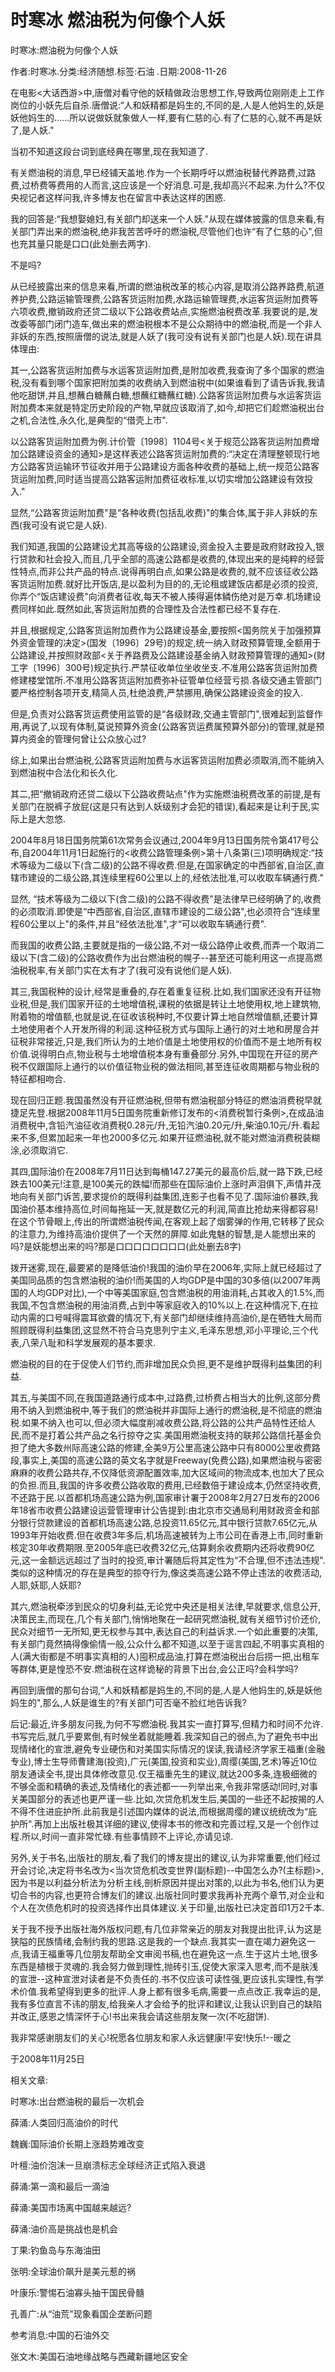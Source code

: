 # 时寒冰  燃油税为何像个人妖    
    
时寒冰:燃油税为何像个人妖    
作者:时寒冰.分类:经济随想.标签:石油 .日期:2008-11-26    
在电影<大话西游>中,唐僧对看守他的妖精做政治思想工作,导致两位刚刚走上工作岗位的小妖先后自杀.唐僧说:“人和妖精都是妈生的,不同的是,人是人他妈生的,妖是妖他妈生的......所以说做妖就象做人一样,要有仁慈的心.有了仁慈的心,就不再是妖了,是人妖."    
当初不知道这段台词到底经典在哪里,现在我知道了.    
有关燃油税的消息,早已经铺天盖地.作为一个长期呼吁以燃油税替代养路费,过路费,过桥费等费用的人而言,这应该是一个好消息.可是,我却高兴不起来.为什么?不仅央视记者这样问我,许多博友也在留言中表达这样的困惑.    
我的回答是:“我想娶媳妇,有关部门却送来一个人妖."从现在媒体披露的信息来看,有关部门弄出来的燃油税,绝非我苦苦呼吁的燃油税,尽管他们也许“有了仁慈的心",但也充其量只能是口口(此处删去两字).    
不是吗?    
从已经披露出来的信息来看,所谓的燃油税改革的核心内容,是取消公路养路费,航道养护费,公路运输管理费,公路客货运附加费,水路运输管理费,水运客货运附加费等六项收费,撤销政府还贷二级以下公路收费站点,实施燃油税费改革.我要说的是,发改委等部门闭门造车,做出来的燃油税根本不是公众期待中的燃油税,而是一个非人非妖的东西,按照唐僧的说法,就是人妖了(我可没有说有关部门也是人妖).现在讲具体理由:    
其一,公路客货运附加费与水运客货运附加费,是附加收费,我查询了多个国家的燃油税,没有看到哪个国家把附加类的收费纳入到燃油税中(如果谁看到了请告诉我,我请他吃甜饼,并且,想蘸白糖蘸白糖,想蘸红糖蘸红糖).公路客货运附加费与水运客货运附加费本来就是特定历史阶段的产物,早就应该取消了,如今,却把它们趁燃油税出台之机,合法性,永久化,是典型的“借壳上市".    
以公路客货运附加费为例.计价管〔1998〕1104号<关于规范公路客货运附加费增加公路建设资金的通知>是这样表述公路客货运附加费的:“决定在清理整顿现行地方公路客货运输环节征收并用于公路建设方面各种收费的基础上,统一规范公路客货运附加费,同时适当提高公路客运附加费征收标准,以切实增加公路建设有效投入."    
显然,“公路客货运附加费"是“各种收费(包括乱收费)"的集合体,属于非人非妖的东西(我可没有说它是人妖).    
我们知道,我国的公路建设尤其高等级的公路建设,资金投入主要是政府财政投入,银行贷款和社会投入,而且,几乎全部的高速公路都是收费的,体现出来的是纯粹的经营性特点,而非公共产品的特点.说得再明白点,如果公路是收费的,就不应该征收公路客货运附加费.就好比开饭店,是以盈利为目的的,无论租或建饭店都是必须的投资,你弄个“饭店建设费"向消费者征收,每天不被人揍得遍体鳞伤绝对是万幸.机场建设费同样如此.既然如此,客货运附加费的合理性及合法性都已经不复存在.    
并且,根据规定,公路客货运附加费作为公路建设基金,要按照<国务院关于加强预算外资金管理的决定>(国发〔1996〕29号)的规定,统一纳入财政预算管理,全额用于公路建设,并按照财政部<关于养路费及公路建设基金纳入财政预算管理的通知>(财工字〔1996〕300号)规定执行.严禁征收单位坐收坐支.不准用公路客货运附加费修建楼堂馆所.不准用公路客货运附加费弥补征管单位经营亏损.各级交通主管部门要严格控制各项开支,精简人员,杜绝浪费,严禁挪用,确保公路建设资金的投入.    
但是,负责对公路客货运费使用监管的是“各级财政,交通主管部门",很难起到监督作用,再说了,以现有体制,莫说预算外资金(公路客货运费属预算外部分)的管理,就是预算内资金的管理何曾让公众放心过?    
综上,如果出台燃油税,公路客货运附加费与水运客货运附加费必须取消,而不能纳入到燃油税中合法化和长久化.    
其二,把“撤销政府还贷二级以下公路收费站点"作为实施燃油税费改革的前提,是有关部门在脱裤子放屁(这是只有达到人妖级别才会犯的错误),看起来是让利于民,实际上是大忽悠.    
2004年8月18日国务院第61次常务会议通过,2004年9月13日国务院令第417号公布,自2004年11月1日起施行的<收费公路管理条例>第十八条第(三)项明确规定:“技术等级为二级以下(含二级)的公路不得收费.但是,在国家确定的中西部省,自治区,直辖市建设的二级公路,其连续里程60公里以上的,经依法批准,可以收取车辆通行费."    
显然, “技术等级为二级以下(含二级)的公路不得收费"是法律早已经明确了的,收费的必须取消.即使是“中西部省,自治区,直辖市建设的二级公路",也必须符合“连续里程60公里以上"的条件,并且“经依法批准",才“可以收取车辆通行费".    
而我国的收费公路,主要就是指的一级公路,不对一级公路停止收费,而弄一个取消二级以下(含二级)的公路收费作为出台燃油税的幌子--甚至还可能利用这一点提高燃油税税率,有关部门实在太有才了(我可没有说他们是人妖).    
其三,我国税种的设计,经常是重叠的,存在着重复征税.比如,我们国家还没有开征物业税,但是,我们国家开征的土地增值税,课税的依据是转让土地使用权,地上建筑物,附着物的增值额,也就是说,在征收该税种时,不仅要计算土地自然增值额,还要计算土地使用者个人开发所得的利润.这种征税方式与国际上通行的对土地和房屋合并征税非常接近,只是,我们所认为的土地价值是土地使用权的价值而不是土地所有权价值.说得明白点,物业税与土地增值税本身有重叠部分.另外,中国现在开征的房产税不仅跟国际上通行的以价值征物业税的做法相同,甚至连征收周期都与物业税的特征都相吻合.    
现在回归正题.我国虽然没有开征燃油税,但带有燃油税部分特征的燃油消费税早就捷足先登.根据2008年11月5日国务院重新修订发布的<消费税暂行条例>,在成品油消费税中,含铅汽油征收消费税0.28元/升,无铅汽油0.20元/升,柴油0.10元/升.看起来不多,但累加起来一年也2000多亿元.如果开征燃油税,就不能对燃油消费税装糊涂,必须取消它.    
其四,国际油价在2008年7月11日达到每桶147.27美元的最高价后,就一路下跌,已经跌去100美元!注意,是100美元的跌幅!而那些在国际油价上涨时声泪俱下,声情并茂地向有关部门诉苦,要求提价的既得利益集团,连影子也看不见了.国际油价暴跌,我国油价基本维持高位,时间每拖延一天,就是数亿元的利润,简直比抢劫来得都容易!在这个节骨眼上,传出的所谓燃油税传闻,在客观上起了烟雾弹的作用,它转移了民众的注意力,为维持高油价提供了一个天然的屏障.如此鬼魅的智慧,是人能想出来的吗?是妖能想出来的吗?那是口口口口口口口口(此处删去8字)    
拨开迷雾,现在,最要紧的是降低油价!我国的油价早在2006年,实际上就已经超过了美国同品质的包含燃油税的油价!而美国的人均GDP是中国的30多倍(以2007年两国的人均GDP对比),一个中等美国家庭,包含燃油税的用油消耗,占其收入的1.5%,而我国,不包含燃油税的用油消费,占到中等家庭收入的10%以上.在这种情况下,在拉动内需的口号喊得震耳欲聋的情况下,有关部门却继续维持高油价,是在牺牲大局而照顾既得利益集团,这显然不符合马克思列宁主义,毛泽东思想,邓小平理论,三个代表,八荣八耻和科学发展观的基本要求.    
燃油税的目的在于促使人们节约,而非增加民众负担,更不是维护既得利益集团的利益.    
其五,与美国不同,在我国道路通行成本中,过路费,过桥费占相当大的比例,这部分费用不纳入到燃油税中,等于我们的燃油税并非国际上通行的燃油税,是不彻底的燃油税.如果不纳入也可以,但必须大幅度削减收费公路,将公路的公共产品特性还给人民,而不是打着公共产品之名行掠夺之实.美国用燃油税支持的联邦公路信托基金负担了绝大多数州际高速公路的修建,全美9万公里高速公路中只有8000公里收费路段,事实上,美国的高速公路的英文名字就是Freeway(免费公路),如果燃油税与密密麻麻的收费公路共存,不仅降低资源配置效率,加大区域间的物流成本,也加大了民众的负担.而且,我国的许多收费公路收取的费用,已经数倍于建设成本,仍然坚持收费,不还路于民.以首都机场高速公路为例,国家审计署于2008年2月27日发布的2006年18省市收费公路建设运营管理审计公告提到:由北京市交通局利用财政资金和部分银行贷款建设的首都机场高速公路,总投资11.65亿元,其中银行贷款7.65亿元,从1993年开始收费.但在收费3年多后,机场高速被转为上市公司在香港上市,同时重新核定30年收费期限.至2005年底已收费32亿元,估算剩余收费期内还将收费90亿元,这一金额远远超过了当时的投资,审计署随后将其定性为“不合理,但不违法违规".类似的这种情况的存在是典型的掠夺行为,像这类高速公路不停止违法的收费活动,人耶,妖耶,人妖耶?    
其六,燃油税牵涉到民众的切身利益,无论党中央还是相关法律,早就要求,信息公开,决策民主,而现在,几个有关部门,悄悄地聚在一起研究燃油税,就有关细节讨价还价,民众对细节一无所知,更无权参与其中,表达自己的利益诉求.一个如此重要的决策,有关部门竟然搞得像偷情一般,公众什么都不知道,以至于谣言四起,不明事实真相的人(满大街都是不明事实真相的人)囤积成品油,打算在燃油税出台后捞一把,出租车等群体,更是惶恐不安.燃油税在这样诡秘的背景下出台,会公正吗?会科学吗?    
再回到唐僧的那句台词,“人和妖精都是妈生的,不同的是,人是人他妈生的,妖是妖他妈生的",那么,人妖是谁生的?有关部门可否毫不脸红地告诉我?    
后记:最近,许多朋友问我,为何不写燃油税.我其实一直打算写,但精力和时间不允许.书写完后,就几乎要累倒,有时候坐着就能睡着.我深知自己的弱点,为了避免书中出现情绪化的宣泄,避免专业硬伤和对美国实际情况的误读,我请经济学家王福重(金融专业),博士生导师曹建海(投资),广元(美国,投资和实业),周缨(美国,艺术)等近10位朋友通读全书,提出具体修改意见.仅王福重先生的建议,就达200多条,连极细微的不够全面和精确的表述,及情绪化的表述都一一列举出来,令我非常感动!同时,对事关美国部分的表述也更严谨一些.比如,次贷危机发生后,美国的一些还不起按揭的人不得不住进庇护所.此前我是引述国内媒体的说法,而根据周缨的建议统统改为“庇护所".再加上出版社极其详细的建议,使得本书的修改和完善过程,又是一个创作过程.所以,时间一直非常忙碌.有些事情顾不上评论,亦请见谅.    
另外,关于书名,出版社的朋友,看了我们的博友提出的建议,认为非常重要,他们经过开会讨论,决定将书名改为<当次贷危机改变世界(副标题)--中国怎么办?(主标题)>,因为书是以利益分析法为分析主线,剖析原因并提出对策的,以此为书名,他们认为更切合书的内容,也更符合博友们的建议.出版社同时要求我再补充两个章节,对企业和个人在次债危机时的投资选择作出具体建议.关于印量,出版社已决定首印1万2千本.    
关于我不授予出版社海外版权问题,有几位非常亲近的朋友对我提出批评,认为这是狭隘的民族情绪,会制约我的思路.这是我的一个缺点.我其实一直在竭力避免这一点,我请王福重等几位朋友帮助全文审阅书稿,也在避免这一点.生于这片土地,很多东西是植根于灵魂的.我会努力做到理性,抛砖引玉,促使大家深入思考,而不是肤浅的宣泄--这种宣泄对读者是不负责任的.书不仅应该可读性强,更应该扎实理性,有学术价值.我希望得到更多的批评.人身上都有很多毛病,需要一点点改正.我幸运的是,我有多位直言不讳的朋友,给我亲人才会给予的批评和建议,让我认识到自己的缺陷并改正,感恩之情深怀于心!书出来我会请这些朋友聚一次(不吃甜饼).    
我非常感谢朋友们的关心!祝愿各位朋友和家人永远健康!平安!快乐!--暖之    
于2008年11月25日    
    
相关文章:    
时寒冰:出台燃油税的最后一次机会    
薛涌:人类回归高油价的时代    
魏巍:国际油价长期上涨趋势难改变    
叶檀:油价泡沫一旦崩溃标志全球经济正式陷入衰退    
薛涌:第一滴和最后一滴油    
薛涌:美国市场离中国越来越远?    
薛涌:油价高是挑战也是机会    
丁果:钓鱼岛与东海油田    
张明:全球油价飙升是美元惹的祸    
叶康乐:警惕石油寡头抽干国民骨髓    
孔善广:从“油荒"现象看国企垄断问题    
参考消息:中国的石油外交    
张文木:美国石油地缘战略与西藏新疆地区安全
